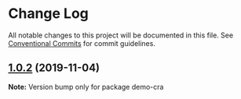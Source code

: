 # Change Log

All notable changes to this project will be documented in this file.
See [Conventional Commits](https://conventionalcommits.org) for commit guidelines.

## [1.0.2](https://github.com/tinacms/tinacms/compare/demo-cra@1.0.1-alpha.0...demo-cra@1.0.2) (2019-11-04)

**Note:** Version bump only for package demo-cra
